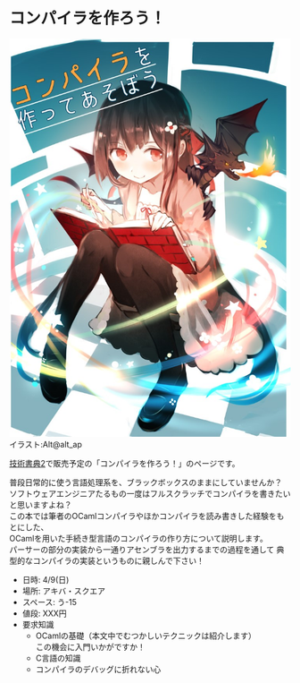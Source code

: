 # コンパイラを作ろう！

![main-picture](pic.jpg)
イラスト:Alt@alt_ap

[技術書典2](https://techbookfest.org/event/tbf02)で販売予定の「コンパイラを作ろう！」のページです。

普段日常的に使う言語処理系を、ブラックボックスのままにしていませんか？  
ソフトウェアエンジニアたるもの一度はフルスクラッチでコンパイラを書きたいと思いますよね？  
この本では筆者のOCamlコンパイラやほかコンパイラを読み書きした経験をもとにした、  
OCamlを用いた手続き型言語のコンパイラの作り方について説明します。  
パーサーの部分の実装から一通りアセンブラを出力するまでの過程を通して
典型的なコンパイラの実装というものに親しんで下さい！

- 日時: 4/9(日)
- 場所: アキバ・スクエア
- スペース: う-15
- 値段: XXX円
- 要求知識
  - OCamlの基礎（本文中でむつかしいテクニックは紹介します）  
    この機会に入門いかがですか！
  - C言語の知識
  - コンパイラのデバッグに折れない心
